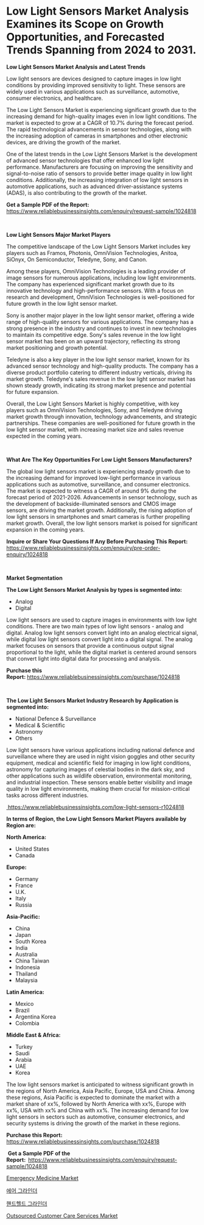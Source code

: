 <p><h1>Low Light Sensors Market Analysis Examines its Scope on Growth Opportunities, and Forecasted Trends Spanning from 2024 to 2031.</h1></p><p><strong>Low Light Sensors Market Analysis and Latest Trends</strong></p>
<p><p>Low light sensors are devices designed to capture images in low light conditions by providing improved sensitivity to light. These sensors are widely used in various applications such as surveillance, automotive, consumer electronics, and healthcare.</p><p>The Low Light Sensors Market is experiencing significant growth due to the increasing demand for high-quality images even in low light conditions. The market is expected to grow at a CAGR of 10.7% during the forecast period. The rapid technological advancements in sensor technologies, along with the increasing adoption of cameras in smartphones and other electronic devices, are driving the growth of the market.</p><p>One of the latest trends in the Low Light Sensors Market is the development of advanced sensor technologies that offer enhanced low light performance. Manufacturers are focusing on improving the sensitivity and signal-to-noise ratio of sensors to provide better image quality in low light conditions. Additionally, the increasing integration of low light sensors in automotive applications, such as advanced driver-assistance systems (ADAS), is also contributing to the growth of the market.</p></p>
<p><strong>Get a Sample PDF of the Report:&nbsp;</strong> <a href="https://www.reliablebusinessinsights.com/enquiry/request-sample/1024818">https://www.reliablebusinessinsights.com/enquiry/request-sample/1024818</a></p>
<p>&nbsp;</p>
<p><strong>Low Light Sensors Major Market Players</strong></p>
<p><p>The competitive landscape of the Low Light Sensors Market includes key players such as Framos, Photonis, OmniVision Technologies, Anitoa, SiOnyx, On Semiconductor, Teledyne, Sony, and Canon.</p><p>Among these players, OmniVision Technologies is a leading provider of image sensors for numerous applications, including low light environments. The company has experienced significant market growth due to its innovative technology and high-performance sensors. With a focus on research and development, OmniVision Technologies is well-positioned for future growth in the low light sensor market.</p><p>Sony is another major player in the low light sensor market, offering a wide range of high-quality sensors for various applications. The company has a strong presence in the industry and continues to invest in new technologies to maintain its competitive edge. Sony's sales revenue in the low light sensor market has been on an upward trajectory, reflecting its strong market positioning and growth potential.</p><p>Teledyne is also a key player in the low light sensor market, known for its advanced sensor technology and high-quality products. The company has a diverse product portfolio catering to different industry verticals, driving its market growth. Teledyne's sales revenue in the low light sensor market has shown steady growth, indicating its strong market presence and potential for future expansion.</p><p>Overall, the Low Light Sensors Market is highly competitive, with key players such as OmniVision Technologies, Sony, and Teledyne driving market growth through innovation, technology advancements, and strategic partnerships. These companies are well-positioned for future growth in the low light sensor market, with increasing market size and sales revenue expected in the coming years.</p></p>
<p>&nbsp;</p>
<p><strong>What Are The Key Opportunities For Low Light Sensors Manufacturers?</strong></p>
<p><p>The global low light sensors market is experiencing steady growth due to the increasing demand for improved low-light performance in various applications such as automotive, surveillance, and consumer electronics. The market is expected to witness a CAGR of around 9% during the forecast period of 2021-2026. Advancements in sensor technology, such as the development of backside-illuminated sensors and CMOS image sensors, are driving the market growth. Additionally, the rising adoption of low light sensors in smartphones and smart cameras is further propelling market growth. Overall, the low light sensors market is poised for significant expansion in the coming years.</p></p>
<p><strong>Inquire or Share Your Questions If Any Before Purchasing This Report:</strong> <a href="https://www.reliablebusinessinsights.com/enquiry/pre-order-enquiry/1024818">https://www.reliablebusinessinsights.com/enquiry/pre-order-enquiry/1024818</a></p>
<p>&nbsp;</p>
<p><strong>Market Segmentation</strong></p>
<p><strong>The Low Light Sensors Market Analysis by types is segmented into:</strong></p>
<p><ul><li>Analog</li><li>Digital</li></ul></p>
<p><p>Low light sensors are used to capture images in environments with low light conditions. There are two main types of low light sensors - analog and digital. Analog low light sensors convert light into an analog electrical signal, while digital low light sensors convert light into a digital signal. The analog market focuses on sensors that provide a continuous output signal proportional to the light, while the digital market is centered around sensors that convert light into digital data for processing and analysis.</p></p>
<p><strong>Purchase this Report:&nbsp;</strong><a href="https://www.reliablebusinessinsights.com/purchase/1024818">https://www.reliablebusinessinsights.com/purchase/1024818</a></p>
<p>&nbsp;</p>
<p><strong>The Low Light Sensors Market Industry Research by Application is segmented into:</strong></p>
<p><ul><li>National Defence & Surveillance</li><li>Medical & Scientific</li><li>Astronomy</li><li>Others</li></ul></p>
<p><p>Low light sensors have various applications including national defence and surveillance where they are used in night vision goggles and other security equipment, medical and scientific field for imaging in low light conditions, astronomy for capturing images of celestial bodies in the dark sky, and other applications such as wildlife observation, environmental monitoring, and industrial inspection. These sensors enable better visibility and image quality in low light environments, making them crucial for mission-critical tasks across different industries.</p></p>
<p><a href="https://www.reliablebusinessinsights.com/low-light-sensors-r1024818">&nbsp;https://www.reliablebusinessinsights.com/low-light-sensors-r1024818</a></p>
<p><strong>In terms of Region, the Low Light Sensors Market Players available by Region are:</strong></p>
<p>
    <p> <strong> North America: </strong>
        <ul>
            <li>United States</li>
            <li>Canada</li>
        </ul>
        </p> 
    <p> <strong> Europe: </strong>
        <ul>
            <li>Germany</li>
            <li>France</li>
            <li>U.K.</li>
            <li>Italy</li>
            <li>Russia</li>
        </ul>
        </p> 
    <p> <strong> Asia-Pacific: </strong>
        <ul>
            <li>China</li>
            <li>Japan</li>
            <li>South Korea</li>
            <li>India</li>
            <li>Australia</li>
            <li>China Taiwan</li>
            <li>Indonesia</li>
            <li>Thailand</li>
            <li>Malaysia</li>
        </ul>
        </p> 
    <p> <strong> Latin America: </strong>
        <ul>
            <li>Mexico</li>
            <li>Brazil</li>
            <li>Argentina Korea</li>
            <li>Colombia</li>
        </ul>
        </p> 
    <p> <strong> Middle East & Africa: </strong>
        <ul>
            <li>Turkey</li>
            <li>Saudi</li>
            <li>Arabia</li>
            <li>UAE</li>
            <li>Korea</li>
        </ul>
    </p>
    </p>
<p><p>The low light sensors market is anticipated to witness significant growth in the regions of North America, Asia Pacific, Europe, USA and China. Among these regions, Asia Pacific is expected to dominate the market with a market share of xx%, followed by North America with xx%, Europe with xx%, USA with xx% and China with xx%. The increasing demand for low light sensors in sectors such as automotive, consumer electronics, and security systems is driving the growth of the market in these regions.</p></p>
<p><strong>Purchase this Report: </strong><a href="https://www.reliablebusinessinsights.com/purchase/1024818">https://www.reliablebusinessinsights.com/purchase/1024818</a></p>
<p>&nbsp;<strong>Get a Sample PDF of the Report:&nbsp;&nbsp;</strong><a href="https://www.reliablebusinessinsights.com/enquiry/request-sample/1024818">https://www.reliablebusinessinsights.com/enquiry/request-sample/1024818</a></p>
<p><strong></strong></p>
<p><p><a href="https://github.com/WillieWoodard/Market-Research-Report-List-6/blob/main/emergency-medicine-market.md">Emergency Medicine Market</a></p><p><a href="https://github.com/JosefaRice/Market-Research-Report-List-2/blob/main/466867379061.md">에어 그라인더</a></p><p><a href="https://github.com/xvz497517413/Market-Research-Report-List-4/blob/main/333112579062.md">핸드헬드 그라인더</a></p><p><a href="https://github.com/topanyudistiraadinugraha/Market-Research-Report-List-1/blob/main/outsourced-customer-care-services-market.md">Outsourced Customer Care Services Market</a></p></p>